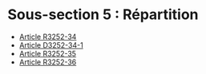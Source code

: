 # Sous-section 5 : Répartition

* [Article R3252-34](./LEGIARTI000018533686.md)
* [Article D3252-34-1](./LEGIARTI000026771172.md)
* [Article R3252-35](./LEGIARTI000018533684.md)
* [Article R3252-36](./LEGIARTI000018533682.md)
